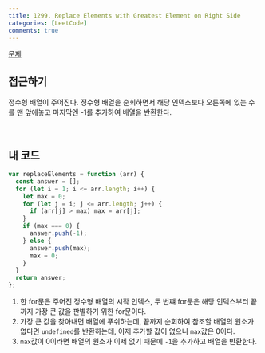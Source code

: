 ```yaml
---
title: 1299. Replace Elements with Greatest Element on Right Side
categories: [LeetCode]
comments: true
---
```


[문제](https://leetcode.com/problems/replace-elements-with-greatest-element-on-right-side/)

## 접근하기

정수형 배열이 주어진다. 정수형 배열을 순회하면서 해당 인덱스보다 오른쪽에 있는 수를 맨 앞에놓고 마지막엔 -1를 추가하여 배열을 반환한다.

<br>

## 내 코드

```js
var replaceElements = function (arr) {
  const answer = [];
  for (let i = 1; i <= arr.length; i++) {
    let max = 0;
    for (let j = i; j <= arr.length; j++) {
      if (arr[j] > max) max = arr[j];
    }
    if (max === 0) {
      answer.push(-1);
    } else {
      answer.push(max);
      max = 0;
    }
  }
  return answer;
};
```

1. 한 for문은 주어진 정수형 배열의 시작 인덱스, 두 번쨰 for문은 해당 인덱스부터 끝까지 가장 큰 값을 판별하기 위한 for문이다.
2. 가장 큰 값을 찾아내면 배열에 푸쉬하는데, 끝까지 순회하여 참조할 배열의 원소가 없다면 `undefined`를 반환하는데, 이제 추가할 값이 없으니 `max`값은 0이다.
3. `max`값이 0이라면 배열의 원소가 이제 없기 때문에 `-1`을 추가하고 배열을 반환한다.
